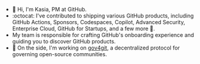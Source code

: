 - 👋 Hi, I'm Kasia, PM at GitHub.
- :octocat: I've contributed to shipping various GitHub products, including GitHub Actions, Sponsors, Codespaces, Copilot, Advanced Security, Enterprise Cloud, GitHub for Startups, and a few more 🙂. 
- My team is responsible for crafting GitHub's onboarding experience and guiding you to discover GitHub products. 
- 🚧 On the side, I'm working on [gov4git](https://gov4git.org/), a decentralized protocol for governing open-source communities. 



<!---
KasiaSun/KasiaSun is a ✨ special ✨ repository because its `README.md` (this file) appears on your GitHub profile.
You can click the Preview link to take a look at your changes.
--->
